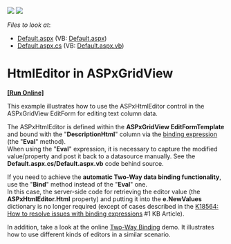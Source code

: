 <!-- default badges list -->
[![](https://img.shields.io/badge/Open_in_DevExpress_Support_Center-FF7200?style=flat-square&logo=DevExpress&logoColor=white)](https://supportcenter.devexpress.com/ticket/details/E296)
[![](https://img.shields.io/badge/📖_How_to_use_DevExpress_Examples-e9f6fc?style=flat-square)](https://docs.devexpress.com/GeneralInformation/403183)
<!-- default badges end -->
<!-- default file list -->
*Files to look at*:

* [Default.aspx](./CS/HtmlEditorInASPxGridView/Default.aspx) (VB: [Default.aspx](./VB/HtmlEditorInASPxGridView/Default.aspx))
* [Default.aspx.cs](./CS/HtmlEditorInASPxGridView/Default.aspx.cs) (VB: [Default.aspx.vb](./VB/HtmlEditorInASPxGridView/Default.aspx.vb))
<!-- default file list end -->
# HtmlEditor in ASPxGridView
<!-- run online -->
**[[Run Online]](https://codecentral.devexpress.com/e296/)**
<!-- run online end -->


<p>This example illustrates how to use the ASPxHtmlEditor control in the ASPxGridView EditForm for editing text column data.</p><p>The ASPxHtmlEditor is defined within the <strong>ASPxGridView EditFormTemplate</strong> and bound with the "<strong>DescriptionHtml</strong>" column via the <a href="http://msdn.microsoft.com/en-us/library/ms178366.ASPX"><u>binding expression</u></a> (the "<strong>Eval</strong>" method).<br />
When using the "<strong>Eval</strong>" expression, it is necessary to capture the modified value/property and post it back to a datasource manually. See the <strong>Default.aspx.cs/Default.aspx.vb</strong> code behind source.</p><p>If you need to achieve the <strong>automatic Two-Way data binding functionality</strong>, use the "<strong>Bind</strong>" method instead of the "<strong>Eval</strong>" one.<br />
In this case, the server-side code for retrieving the editor value (the <strong>ASPxHtmlEditor.Html</strong> property) and putting it into the <strong>e.NewValues</strong> dictionary is no longer required (except of cases described in the <a href="https://www.devexpress.com/Support/Center/p/K18564">K18564: How to resolve issues with binding expressions</a> #1 KB Article).</p><p>In addition, take a look at the online <a href="http://demos.devexpress.com/ASPxGridViewDemos/GridEditing/TwoWayBinding.aspx"><u>Two-Way Binding</u></a> demo. It illustrates how to use different kinds of editors in a similar scenario.</p>

<br/>


